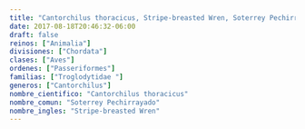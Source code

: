 ```yaml
---
title: "Cantorchilus thoracicus, Stripe-breasted Wren, Soterrey Pechirrayado"
date: 2017-08-18T20:46:32-06:00
draft: false
reinos: ["Animalia"]
divisiones: ["Chordata"]
clases: ["Aves"]
ordenes: ["Passeriformes"]
familias: ["Troglodytidae "]
generos: ["Cantorchilus"]
nombre_cientifico: "Cantorchilus thoracicus"
nombre_comun: "Soterrey Pechirrayado"
nombre_ingles: "Stripe-breasted Wren"
---
```

